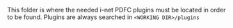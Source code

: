 This folder is where the needed i-net PDFC plugins must be located in order to be found. Plugins are always searched in `<WORKING DIR>/plugins`
